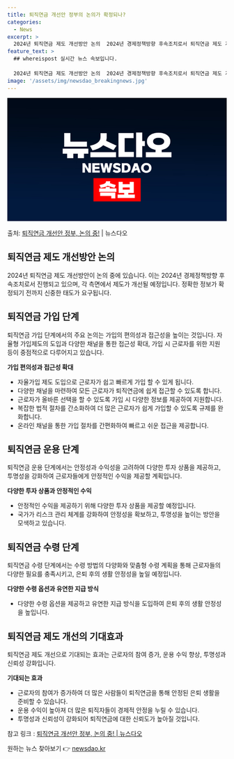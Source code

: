 ```yaml
---
title: 퇴직연금 개선안 정부의 논의가 확정되나?
categories:
  - News
excerpt: >
  2024년 퇴직연금 제도 개선방안 논의  2024년 경제정책방향 후속조치로서 퇴직연금 제도 개선방안에 대한 …
feature_text: >
  ## whereispost 실시간 뉴스 속보입니다.

  2024년 퇴직연금 제도 개선방안 논의  2024년 경제정책방향 후속조치로서 퇴직연금 제도 개선방안에 대한 …
image: '/assets/img/newsdao_breakingnews.jpg'
---
```


![뉴스다오 속보](/assets/img/newsdao_breakingnews.jpg)

<p>출처: <a href="https://newsdao.kr/4380" rel="dofollow">퇴직연금 개선안 정부, 논의 중!</a> | 뉴스다오</p>

<h2 data-ke-size="size26">퇴직연금 제도 개선방안 논의</h2>
2024년 퇴직연금 제도 개선방안이 논의 중에 있습니다. 이는 2024년 경제정책방향 후속조치로서 진행되고 있으며, 각 측면에서 제도가 개선될 예정입니다. 정확한 정보가 확정되기 전까지 신중한 태도가 요구됩니다.

<h2 data-ke-size="size26">퇴직연금 가입 단계</h2>
<p data-ke-size="size16">퇴직연금 가입 단계에서의 주요 논의는 가입의 편의성과 접근성을 높이는 것입니다. 자율형 가입제도의 도입과 다양한 채널을 통한 접근성 확대, 가입 시 근로자를 위한 지원 등이 중점적으로 다루어지고 있습니다.</p>

**가입 편의성과 접근성 확대**<br>
- 자율가입 제도 도입으로 근로자가 쉽고 빠르게 가입 할 수 있게 됩니다.
- 다양한 채널을 마련하여 모든 근로자가 퇴직연금에 쉽게 접근할 수 있도록 합니다.
- 근로자가 올바른 선택을 할 수 있도록 가입 시 다양한 정보를 제공하여 지원합니다.
- 복잡한 법적 절차를 간소화하여 더 많은 근로자가 쉽게 가입할 수 있도록 규제를 완화합니다.
- 온라인 채널을 통한 가입 절차를 간편화하여 빠르고 쉬운 접근을 제공합니다.

<h2 data-ke-size="size26">퇴직연금 운용 단계</h2>
<p data-ke-size="size16">퇴직연금 운용 단계에서는 안정성과 수익성을 고려하여 다양한 투자 상품을 제공하고, 투명성을 강화하여 근로자들에게 안정적인 수익을 제공할 계획입니다.</p>

**다양한 투자 상품과 안정적인 수익**<br>
- 안정적인 수익을 제공하기 위해 다양한 투자 상품을 제공할 예정입니다.
- 국가가 리스크 관리 체계를 강화하여 안정성을 확보하고, 투명성을 높이는 방안을 모색하고 있습니다.

<h2 data-ke-size="size26">퇴직연금 수령 단계</h2>
<p data-ke-size="size16">퇴직연금 수령 단계에서는 수령 방법의 다양화와 맞춤형 수령 계획을 통해 근로자들의 다양한 필요를 충족시키고, 은퇴 후의 생활 안정성을 높일 예정입니다.</p>

**다양한 수령 옵션과 유연한 지급 방식**<br>
- 다양한 수령 옵션을 제공하고 유연한 지급 방식을 도입하여 은퇴 후의 생활 안정성을 높입니다.

<h2 data-ke-size="size26">퇴직연금 제도 개선의 기대효과</h2>
<p data-ke-size="size16">퇴직연금 제도 개선으로 기대되는 효과는 근로자의 참여 증가, 운용 수익 향상, 투명성과 신뢰성 강화입니다.</p>

**기대되는 효과**<br>
- 근로자의 참여가 증가하여 더 많은 사람들이 퇴직연금을 통해 안정된 은퇴 생활을 준비할 수 있습니다.
- 운용 수익이 높아져 더 많은 퇴직자들이 경제적 안정을 누릴 수 있습니다.
- 투명성과 신뢰성이 강화되어 퇴직연금에 대한 신뢰도가 높아질 것입니다.
  
참고 링크 : [퇴직연금 개선안 정부, 논의 중! | 뉴스다오](https://newsdao.kr/4380) 

원하는 뉴스 찾아보기 👉 <a href="https://newsdao.kr" rel="dofollow">newsdao.kr</a>



